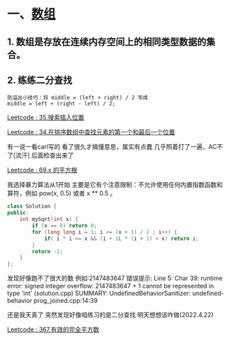 # 一、[数组](https://github.com/youngyangyang04/leetcode-master#%E6%95%B0%E7%BB%84)
## 1. 数组是存放在连续内存空间上的相同类型数据的集合。
## 2. 练练二分查找
    防溢出小技巧：将 middle = (left + right) / 2 写成
    middle = left + (right - left) / 2;
    
[Leetcode : 35.搜索插入位置](https://leetcode-cn.com/problems/search-insert-position/)

[Leetcode : 34.在排序数组中查找元素的第一个和最后一个位置](https://leetcode-cn.com/problems/find-first-and-last-position-of-element-in-sorted-array/)

有一说一看carl写的 看了很久才搞懂意思，属实有点蠢
几乎照着打了一遍，AC不了[流汗] 后面检查出来了
        
[Leetcode : 69.x 的平方根](https://leetcode-cn.com/problems/sqrtx/)

我选择暴力算法从1开始 主要是它有个注意限制：不允许使用任何内置指数函数和算符，例如 pow(x, 0.5) 或者 x ** 0.5 。

```cpp 
class Solution {
public:
    int mySqrt(int x) {
        if (x == 0) return 0;
        for (long long i = 1; i <= (x + 1) / 2 ; i++) {
            if( i * i <= x && (i + 1L * (i + 1) > x) return i;
        }
        return -1;
    }
};
```
发现好像跑不了很大的数 例如:2147483647
错误提示:
    Line 5: Char 39: runtime error: signed integer overflow: 2147483647 + 1 cannot be represented in type 'int' (solution.cpp)
    SUMMARY: UndefinedBehaviorSanitizer: undefined-behavior prog_joined.cpp:14:39

还是我天真了 突然发现好像咱练习的是二分查找 明天想想该咋做(2022.4.22)

[Leetcode : 367.有效的完全平方数](https://leetcode-cn.com/problems/valid-perfect-square/)
